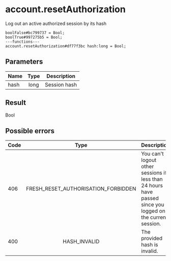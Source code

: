 # account.resetAuthorization
Log out an active authorized session by its hash

```
boolFalse#bc799737 = Bool;
boolTrue#997275b5 = Bool;
---functions---
account.resetAuthorization#df77f3bc hash:long = Bool;
```

## Parameters
| Name | Type | Description |
| ---- | :----: | ----------- |
| hash | long | Session hash |


## Result
Bool

## Possible errors
| Code | Type | Description |
| ---- | :----: | ----------- |
| 406 | FRESH_RESET_AUTHORISATION_FORBIDDEN | You can't logout other sessions if less than 24 hours have passed since you logged on the current session. |
| 400 | HASH_INVALID | The provided hash is invalid. |


